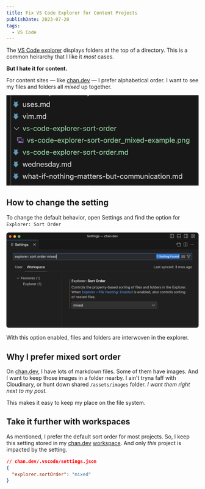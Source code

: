 ```yaml
---
title: Fix VS Code Explorer for Content Projects
publishDate: 2023-07-20
tags:
  - VS Code
---
```


The [VS Code explorer][] displays folders at the top of a directory.
This is a common heirarchy that I like it _most_ cases.

**But I hate it for content.**

For content sites — like [chan.dev][] — I prefer alphabetical order.
I want to see my files and folders all _mixed_ up together.

![Screenshot of the Visual Studio Code Explorer, showing several markdown posts. With `explorer.sortOrder: mixed`, a directory of the same name as a post appears next to a post with the same name.](./vs-code-explorer-sort-order/vs-code-explorer-sort-order_mixed-example.png)

## How to change the setting

To change the default behavior, open Settings and find the option for `Explorer: Sort Order`

![Screenshot of VS Code Settings, for the option Explorer: Sort Order. Selected is the `mixed` option.](./vs-code-explorer-sort-order/vs-code-settings_explorer-sort-order-mixed.png)

With this option enabled, files and folders are interwoven in the explorer.

## Why I prefer mixed sort order

On [chan.dev][], I have lots of markdown files.
Some of them have images.
And I want to keep those images in a folder nearby.
I ain't tryna faff with Cloudinary, or hunt down shared `/assets/images` folder.
_I want them right next to my post._

This makes it easy to keep my place on the file system.

## Take it further with workspaces

As mentioned, I prefer the default sort order for most projects.
So, I keep this setting stored in my [chan.dev][] [workspace][].
And only _this_ project is impacted by the setting.

```json
// chan.dev/.vscode/settings.json
{
  "explorer.sortOrder": "mixed"
}
```

[chan.dev]: https://chan.dev/ "The irrational home web home of chantastic"
[workspace]: https://code.visualstudio.com/docs/editor/workspaces 'What is a VS Code "workspace"?'
[VS Code explorer]: https://code.visualstudio.com/docs/getstarted/userinterface#_explorer
